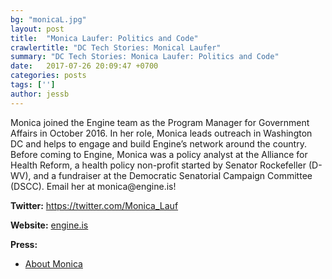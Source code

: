 ```yaml
---
bg: "monicaL.jpg"
layout: post
title:  "Monica Laufer: Politics and Code"
crawlertitle: "DC Tech Stories: Monical Laufer"
summary: "DC Tech Stories: Monica Laufer: Politics and Code"
date:   2017-07-26 20:09:47 +0700
categories: posts
tags: ['']
author: jessb
---
```

<div><script src="https://www.buzzsprout.com/108546/530594-dcts_monica-aif.js?player=small" type="text/javascript" charset="utf-8"></script></div>
<p class="no-margin">Monica joined the Engine team as the Program Manager for Government Affairs in October 2016. In her role, Monica leads outreach in Washington DC and helps to engage and build Engine’s network around the country. Before coming to Engine, Monica was a policy analyst at the Alliance for Health Reform, a health policy non-profit started by Senator Rockefeller (D-WV), and a fundraiser at the Democratic Senatorial Campaign Committee (DSCC). Email her at monica@engine.is!</p>


<p><strong>Twitter:</strong> <a href="https://twitter.com/Monica_Lauf ">https://twitter.com/Monica_Lauf </a></p> 
<p><strong>Website:</strong> <a href="http://www.engine.is/">engine.is</a></p>
<p><strong>Press:</strong>
    <ul class="no-bullets">
    <li><a class="red"  href="http://www.engine.is/about/ ">About Monica</a></li>
    </ul> 
</p>
